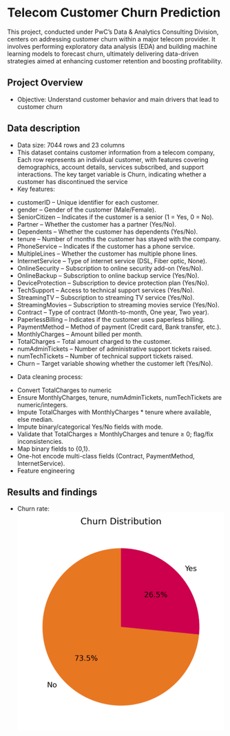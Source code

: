 # Telecom Customer Churn Prediction
This project, conducted under PwC’s Data & Analytics Consulting Division, centers on addressing customer churn within a major telecom provider. It involves performing exploratory data analysis (EDA) and building machine learning models to forecast churn, ultimately delivering data-driven strategies aimed at enhancing customer retention and boosting profitability.

## Project Overview
- Objective: Understand customer behavior and main drivers that lead to customer churn

## Data description
- Data size: 7044 rows and 23 columns
- This dataset contains customer information from a telecom company, Each row represents an individual customer, with features covering demographics, account details, services subscribed, and support interactions. The key target variable is Churn, indicating whether a customer has discontinued the service
- Key features:
* customerID – Unique identifier for each customer.
* gender – Gender of the customer (Male/Female).
* SeniorCitizen – Indicates if the customer is a senior (1 = Yes, 0 = No).
* Partner – Whether the customer has a partner (Yes/No). 
* Dependents – Whether the customer has dependents (Yes/No).
* tenure – Number of months the customer has stayed with the company.
* PhoneService – Indicates if the customer has a phone service.
* MultipleLines – Whether the customer has multiple phone lines.
* InternetService – Type of internet service (DSL, Fiber optic, None).
* OnlineSecurity – Subscription to online security add-on (Yes/No).
* OnlineBackup – Subscription to online backup service (Yes/No).
* DeviceProtection – Subscription to device protection plan (Yes/No).
* TechSupport – Access to technical support services (Yes/No).
* StreamingTV – Subscription to streaming TV service (Yes/No).
* StreamingMovies – Subscription to streaming movies service (Yes/No).
* Contract – Type of contract (Month-to-month, One year, Two year). 
* PaperlessBilling – Indicates if the customer uses paperless billing. 
* PaymentMethod – Method of payment (Credit card, Bank transfer, etc.). 
* MonthlyCharges – Amount billed per month.                    
* TotalCharges – Total amount charged to the customer.
* numAdminTickets – Number of administrative support tickets raised.
* numTechTickets – Number of technical support tickets raised.
* Churn – Target variable showing whether the customer left (Yes/No).

- Data cleaning process:
* Convert TotalCharges to numeric
* Ensure MonthlyCharges, tenure, numAdminTickets, numTechTickets are numeric/integers.
* Impute TotalCharges with MonthlyCharges * tenure where available, else median.
* Impute binary/categorical Yes/No fields with mode.
* Validate that TotalCharges ≥ MonthlyCharges and tenure ≥ 0; flag/fix inconsistencies.
* Map binary fields to {0,1}.
* One-hot encode multi-class fields (Contract, PaymentMethod, InternetService).
* Feature engineering

## Results and findings
- Churn rate:
![Churn Rate](images/churn_distribution.png)

